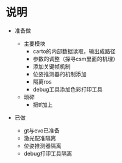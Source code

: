 # 说明
- 准备做
  - 主要模块
    - carto的内部数据读取，输出成路径
    - 参数的调整（探寻csm里面的机理）
    - 添加关键帧机制
    - 位姿推测器的机制添加
    - 隔离ros
    - debug工具添加色彩打印工具
  - 琐碎
    - 把tf加上

- 已做
  - gt与evo已准备
  - 激光配准隔离
  - 位姿推测器隔离
  - debug打印工具隔离